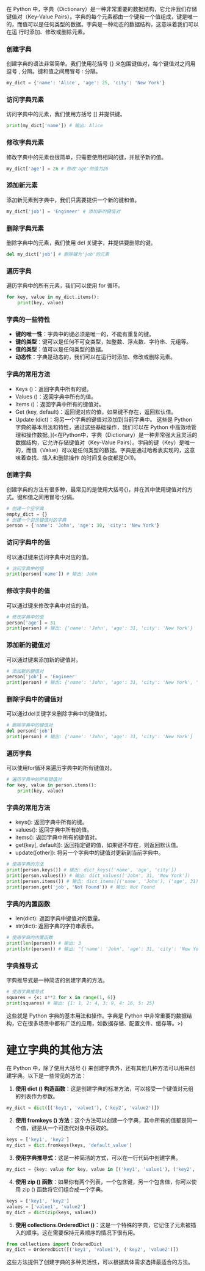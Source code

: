 在 Python 中，字典（Dictionary）是一种非常重要的数据结构，它允许我们存储键值对（Key-Value Pairs）。字典的每个元素都由一个键和一个值组成，键是唯一的，而值可以是任何类型的数据。字典是一种动态的数据结构，这意味着我们可以在运
行时添加、修改或删除元素。
### 创建字典
创建字典的语法非常简单。我们使用花括号 {} 来包围键值对，每个键值对之间用逗号 , 分隔。键和值之间用冒号 : 分隔。
```python
my_dict = {'name': 'Alice', 'age': 25, 'city': 'New York'}
```
### 访问字典元素
访问字典中的元素，我们使用方括号 [] 并提供键。
```python
print(my_dict['name']) # 输出: Alice
```
### 修改字典元素
修改字典中的元素也很简单，只需要使用相同的键，并赋予新的值。
```python
my_dict['age'] = 26 # 修改'age'的值为26
```
### 添加新元素
添加新元素到字典中，我们只需要提供一个新的键和值。
```python
my_dict['job'] = 'Engineer' # 添加新的键值对
```
### 删除字典元素
删除字典中的元素，我们使用 del 关键字，并提供要删除的键。
```python
del my_dict['job'] # 删除键为'job'的元素
```
### 遍历字典
遍历字典中的所有元素，我们可以使用 for 循环。
```python
for key, value in my_dict.items():
    print(key, value)
```
### 字典的一些特性
- **键的唯一性**：字典中的键必须是唯一的，不能有重复的键。
- **键的类型**：键可以是任何不可变类型，如整数、浮点数、字符串、元组等。
- **值的类型**：值可以是任何类型的数据。
- **动态性**：字典是动态的，我们可以在运行时添加、修改或删除元素。
### 字典的常用方法
- Keys ()：返回字典中所有的键。
- Values ()：返回字典中所有的值。
- Items ()：返回字典中所有的键值对。
- Get (key, default)：返回键对应的值，如果键不存在，返回默认值。
- Update (dict)：将另一个字典的键值对添加到当前字典中。
这些是 Python 字典的基本用法和特性，通过这些基础操作，我们可以在 Python 中高效地管理和操作数据。](<在Python中，字典（Dictionary）是一种非常强大且灵活的数据结构，它允许存储键值对（Key-Value Pairs）。字典的键（Key）是唯一的，而值（Value）可以是任何类型的数据。字典是通过哈希表实现的，这意味着查找、插入和删除操作
的时间复杂度都是O(1)。
### 创建字典
创建字典的方法有很多种，最常见的是使用大括号{}，并在其中使用键值对的方式。键和值之间用冒号:分隔。
```python
# 创建一个空字典
empty_dict = {}
# 创建一个包含键值对的字典
person = {'name': 'John', 'age': 30, 'city': 'New York'}
```
### 访问字典中的值
可以通过键来访问字典中对应的值。
```python
# 访问字典中的值
print(person['name']) # 输出: John
```
### 修改字典中的值
可以通过键来修改字典中对应的值。
```python
# 修改字典中的值
person['age'] = 31
print(person) # 输出: {'name': 'John', 'age': 31, 'city': 'New York'}
```
### 添加新的键值对
可以通过键来添加新的键值对。
```python
# 添加新的键值对
person['job'] = 'Engineer'
print(person) # 输出: {'name': 'John', 'age': 31, 'city': 'New York', 'job': 'Engineer'}
```
### 删除字典中的键值对
可以通过del关键字来删除字典中的键值对。
```python
# 删除字典中的键值对
del person['job']
print(person) # 输出: {'name': 'John', 'age': 31, 'city': 'New York'}
```
### 遍历字典
可以使用for循环来遍历字典中的所有键值对。
```python
# 遍历字典中的所有键值对
for key, value in person.items():
    print(key, value)
```
### 字典的常用方法
- keys(): 返回字典中所有的键。
- values(): 返回字典中所有的值。
- items(): 返回字典中所有的键值对。
- get(key[, default]): 返回指定键的值，如果键不存在，则返回默认值。
- update([other]): 将另一个字典中的键值对更新到当前字典中。
```python
# 使用字典的方法
print(person.keys()) # 输出: dict_keys(['name', 'age', 'city'])
print(person.values()) # 输出: dict_values(['John', 31, 'New York'])
print(person.items()) # 输出: dict_items([('name', 'John'), ('age', 31), ('city', 'New York')])
print(person.get('job', 'Not Found')) # 输出: Not Found
```
### 字典的内置函数
- len(dict): 返回字典中键值对的数量。
- str(dict): 返回字典的字符串表示。
```python
# 使用字典的内置函数
print(len(person)) # 输出: 3
print(str(person)) # 输出: "{'name': 'John', 'age': 31, 'city': 'New York'}"
```
### 字典推导式
字典推导式是一种简洁的创建字典的方法。
```python
# 使用字典推导式
squares = {x: x**2 for x in range(1, 6)}
print(squares) # 输出: {1: 1, 2: 4, 3: 9, 4: 16, 5: 25}
```
这些就是 Python 字典的基本用法和操作。字典是 Python 中非常重要的数据结构，它在很多场景中都有广泛的应用，如数据存储、配置文件、缓存等。>)

# 建立字典的其他方法
在 Python 中，除了使用大括号 {} 来创建字典外，还有其他几种方法可以用来创建字典。以下是一些常见的方法：
1. **使用 dict () 构造函数**：这是创建字典的标准方法，可以接受一个键值对元组的列表作为参数。
```python
my_dict = dict([('key1', 'value1'), ('key2', 'value2')])
```
2. **使用 fromkeys () 方法**：这个方法可以创建一个字典，其中所有的值都是同一个值，键是从一个可迭代对象中获取的。
```python
keys = ['key1', 'key2']
my_dict = dict.fromkeys(keys, 'default_value')
```
3. **使用字典推导式**：这是一种简洁的方式，可以在一行代码中创建字典。
```python
my_dict = {key: value for key, value in [('key1', 'value1'), ('key2', 'value2')]}
```
4. **使用 zip () 函数**：如果你有两个列表，一个包含键，另一个包含值，你可以使用 zip () 函数将它们组合成一个字典。
```python
keys = ['key1', 'key2']
values = ['value1', 'value2']
my_dict = dict(zip(keys, values))
```
5. **使用 collections.OrderedDict ()**：这是一个特殊的字典，它记住了元素被插入的顺序。这在需要保持元素顺序的情况下很有用。
```python
from collections import OrderedDict
my_dict = OrderedDict([('key1', 'value1'), ('key2', 'value2')])
```
这些方法提供了创建字典的多种灵活性，可以根据具体需求选择最适合的方法。